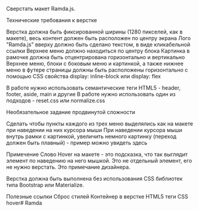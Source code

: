 Сверстать макет Ramda.js.

Технические требования к верстке

Верстка должна быть фиксированной ширины (1280 пикселей, как в макете), весь контент должен быть расположен по центру экрана
Лого "Ramda.js" вверху должно быть сделано текстом, в виде кликабельной ссылки
Верхнее меню должно находиться по центру блока
Картинка в рамочке должна быть отцентрирована горизонтально и вертикально
Верхнее меню, блоки с боковым меню и картинкой, а также нижнее меню в футере страницы должны быть расположены горизонтально с помощью CSS свойства display: inline-block или display: flex

В работе нужно использовать семантические теги HTML5 - header, footer, aside, main и другие
В работе нужно использовать один из подходов - reset.css или normalize.css



Необязательное задание продвинутой сложности

Сделать чтобы пункты каждого из трех меню выделялись как на макете при наведении на них курсора мыши
При наведении курсора мыши внутрь рамки с картинкой, увеличить немного картинку (переход должен быть плавный) - пример можно увидеть здесь



Примечение
Слово Hover на макете - это подсказка, что так выглядит элемент по наведению на него мышкой. Это не отдельный элемент, его не нужно верстать. Это примечание дизайнера.

Верстка должна быть выполнена без использования CSS библиотек типа Bootstrap или Materialize.


Полезные ссылки
Сброс стилей
Контейнер в верстке
HTML5 теги
CSS hover#   R a m d a  
 